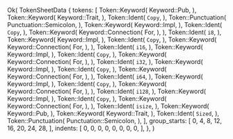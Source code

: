 Ok(
    TokenSheetData {
        tokens: [
            Token::Keyword(
                Keyword::Pub,
            ),
            Token::Keyword(
                Keyword::Trait,
            ),
            Token::Ident(
                `Copy`,
            ),
            Token::Punctuation(
                Punctuation::Semicolon,
            ),
            Token::Keyword(
                Keyword::Impl,
            ),
            Token::Ident(
                `Copy`,
            ),
            Token::Keyword(
                Keyword::Connection(
                    For,
                ),
            ),
            Token::Ident(
                `i8`,
            ),
            Token::Keyword(
                Keyword::Impl,
            ),
            Token::Ident(
                `Copy`,
            ),
            Token::Keyword(
                Keyword::Connection(
                    For,
                ),
            ),
            Token::Ident(
                `i16`,
            ),
            Token::Keyword(
                Keyword::Impl,
            ),
            Token::Ident(
                `Copy`,
            ),
            Token::Keyword(
                Keyword::Connection(
                    For,
                ),
            ),
            Token::Ident(
                `i32`,
            ),
            Token::Keyword(
                Keyword::Impl,
            ),
            Token::Ident(
                `Copy`,
            ),
            Token::Keyword(
                Keyword::Connection(
                    For,
                ),
            ),
            Token::Ident(
                `i64`,
            ),
            Token::Keyword(
                Keyword::Impl,
            ),
            Token::Ident(
                `Copy`,
            ),
            Token::Keyword(
                Keyword::Connection(
                    For,
                ),
            ),
            Token::Ident(
                `i128`,
            ),
            Token::Keyword(
                Keyword::Impl,
            ),
            Token::Ident(
                `Copy`,
            ),
            Token::Keyword(
                Keyword::Connection(
                    For,
                ),
            ),
            Token::Ident(
                `isize`,
            ),
            Token::Keyword(
                Keyword::Pub,
            ),
            Token::Keyword(
                Keyword::Trait,
            ),
            Token::Ident(
                `Sized`,
            ),
            Token::Punctuation(
                Punctuation::Semicolon,
            ),
        ],
        group_starts: [
            0,
            4,
            8,
            12,
            16,
            20,
            24,
            28,
        ],
        indents: [
            0,
            0,
            0,
            0,
            0,
            0,
            0,
            0,
        ],
    },
)